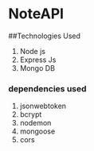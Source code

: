 # NoteAPI
##Technologies Used
1. Node js
2. Express Js
3. Mongo DB

### dependencies used
1. jsonwebtoken
2. bcrypt
3. nodemon
4. mongoose
5. cors
